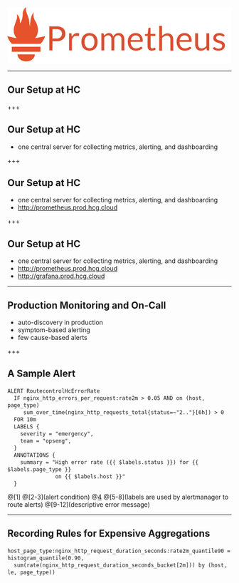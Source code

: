 ![logo](assets/prometheus.png)

---

## Our Setup at HC

+++

## Our Setup at HC

- one central server for collecting metrics, alerting, and dashboarding

+++

## Our Setup at HC

- one central server for collecting metrics, alerting, and dashboarding
- http://prometheus.prod.hcg.cloud

+++

## Our Setup at HC

- one central server for collecting metrics, alerting, and dashboarding
- http://prometheus.prod.hcg.cloud
- http://grafana.prod.hcg.cloud

---

## Production Monitoring and On-Call

- auto-discovery in production
- symptom-based alerting
- few cause-based alerts

+++

## A Sample Alert

```
ALERT RoutecontrolHcErrorRate
  IF nginx_http_errors_per_request:rate2m > 0.05 AND on (host, page_type)
     sum_over_time(nginx_http_requests_total{status=~"2.."}[6h]) > 0
  FOR 10m
  LABELS {
    severity = "emergency",
    team = "opseng",
  }
  ANNOTATIONS {
    summary = "High error rate ({{ $labels.status }}) for {{ $labels.page_type }}
               on {{ $labels.host }}"
  }
```
@[1]
@[2-3](alert condition)
@[4](duration)
@[5-8](labels are used by alertmanager to route alerts)
@[9-12](descriptive error message)

---

## Recording Rules for Expensive Aggregations

```
host_page_type:nginx_http_request_duration_seconds:rate2m_quantile90 =
histogram_quantile(0.90,
  sum(rate(nginx_http_request_duration_seconds_bucket[2m])) by (host, le, page_type))

```
